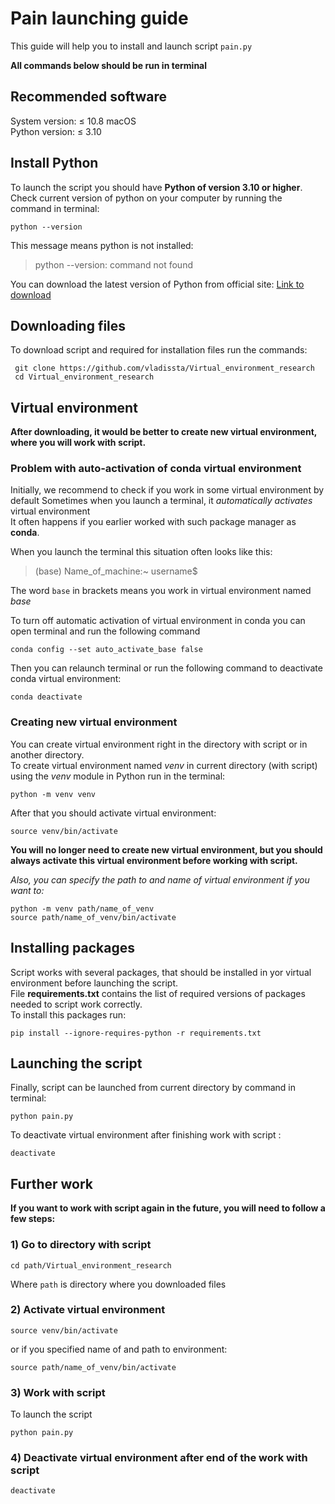 # Pain launching guide

This guide will help you to install and launch script `pain.py`

**All commands below should be run in terminal**

## Recommended software

System version:    ≤ 10.8 macOS  
Python version: ≤ 3.10

## Install Python

To launch the script you should have **Python of version 3.10 or higher**.
Check current version of python on your computer by running the command in terminal:

```commandline
python --version
```

This message means python is not installed:
> python --version: command not found

You can download the latest version of Python from official site: [Link to download](https://www.python.org/downloads/)

## Downloading files

To download script and required for installation files run the commands:

```commandline
 git clone https://github.com/vladissta/Virtual_environment_research
 cd Virtual_environment_research
```

## Virtual environment

**After downloading, it would be better to create new virtual environment, where you will work with script.**

### Problem with auto-activation of conda virtual environment

Initially, we recommend to check if you work in some virtual environment by default
Sometimes when you launch a terminal, it _automatically activates_ virtual environment  
It often happens if you earlier worked with such package manager as **conda**.

When you launch the terminal this situation often looks like this:
> (base) Name_of_machine:~ username$

The word `base` in brackets means you work in virtual environment named _base_

To turn off automatic activation of virtual environment in conda you can open terminal and run the following command

```commandline
conda config --set auto_activate_base false
```

Then you can relaunch terminal or run the following command to deactivate conda virtual environment:

```commandline
conda deactivate
```

### Creating new virtual environment

You can create virtual environment right in the directory with script or in another directory.    
To create virtual environment named _venv_ in current directory (with script)   
using the _venv_ module in Python run in the terminal:

```commandline
python -m venv venv
```

After that you should activate virtual environment:

```commandline
source venv/bin/activate 
```

**You will no longer need to create new virtual environment, but
you should always activate this virtual environment before working with script.**

_Also, you can specify the path to and name of virtual environment if you want to:_

```commandline
python -m venv path/name_of_venv
source path/name_of_venv/bin/activate  
```

## Installing packages

Script works with several packages, that should be installed in yor virtual environment before launching the script.  
File **requirements.txt** contains the list of required versions of packages needed to script work correctly.  
To install this packages run:

```commandline
pip install --ignore-requires-python -r requirements.txt 
```

## Launching the script

Finally, script can be launched from current directory by command in terminal:

```commandline
python pain.py
```

To deactivate virtual environment after finishing work with script :

```commandline
deactivate
```

## Further work

**If you want to work with script again in the future, you will need to follow a few steps:**

### 1) Go to directory with script

```commandline
cd path/Virtual_environment_research
```

Where `path` is directory where you downloaded files

### 2) Activate virtual environment
    
```commandline
source venv/bin/activate 
```
or if you specified name of and path to environment: 
```commandline
source path/name_of_venv/bin/activate 
```
### 3) Work with script

To launch the script 
```commandline
python pain.py
```
### 4) Deactivate virtual environment after end of the work with script
    
```commandline
deactivate
```